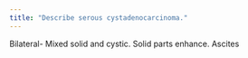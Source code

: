 ```yaml
---
title: "Describe serous cystadenocarcinoma."
---
```

Bilateral- Mixed solid and cystic. Solid parts enhance. Ascites

